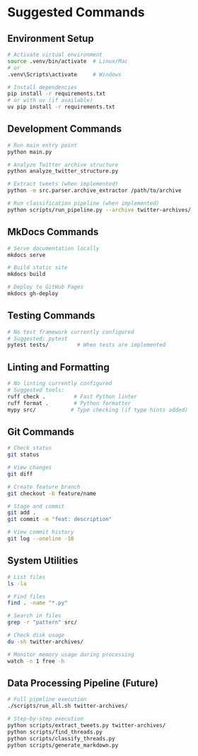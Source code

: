 # Suggested Commands

## Environment Setup
```bash
# Activate virtual environment
source .venv/bin/activate  # Linux/Mac
# or
.venv\Scripts\activate     # Windows

# Install dependencies
pip install -r requirements.txt
# or with uv (if available)
uv pip install -r requirements.txt
```

## Development Commands
```bash
# Run main entry point
python main.py

# Analyze Twitter archive structure
python analyze_twitter_structure.py

# Extract tweets (when implemented)
python -m src.parser.archive_extractor /path/to/archive

# Run classification pipeline (when implemented)
python scripts/run_pipeline.py --archive twitter-archives/
```

## MkDocs Commands
```bash
# Serve documentation locally
mkdocs serve

# Build static site
mkdocs build

# Deploy to GitHub Pages
mkdocs gh-deploy
```

## Testing Commands
```bash
# No test framework currently configured
# Suggested: pytest
pytest tests/         # When tests are implemented
```

## Linting and Formatting
```bash
# No linting currently configured
# Suggested tools:
ruff check .         # Fast Python linter
ruff format .        # Python formatter
mypy src/           # Type checking (if type hints added)
```

## Git Commands
```bash
# Check status
git status

# View changes  
git diff

# Create feature branch
git checkout -b feature/name

# Stage and commit
git add .
git commit -m "feat: description"

# View commit history
git log --oneline -10
```

## System Utilities
```bash
# List files
ls -la

# Find files
find . -name "*.py"

# Search in files
grep -r "pattern" src/

# Check disk usage
du -sh twitter-archives/

# Monitor memory usage during processing
watch -n 1 free -h
```

## Data Processing Pipeline (Future)
```bash
# Full pipeline execution
./scripts/run_all.sh twitter-archives/

# Step-by-step execution
python scripts/extract_tweets.py twitter-archives/
python scripts/find_threads.py
python scripts/classify_threads.py  
python scripts/generate_markdown.py
```